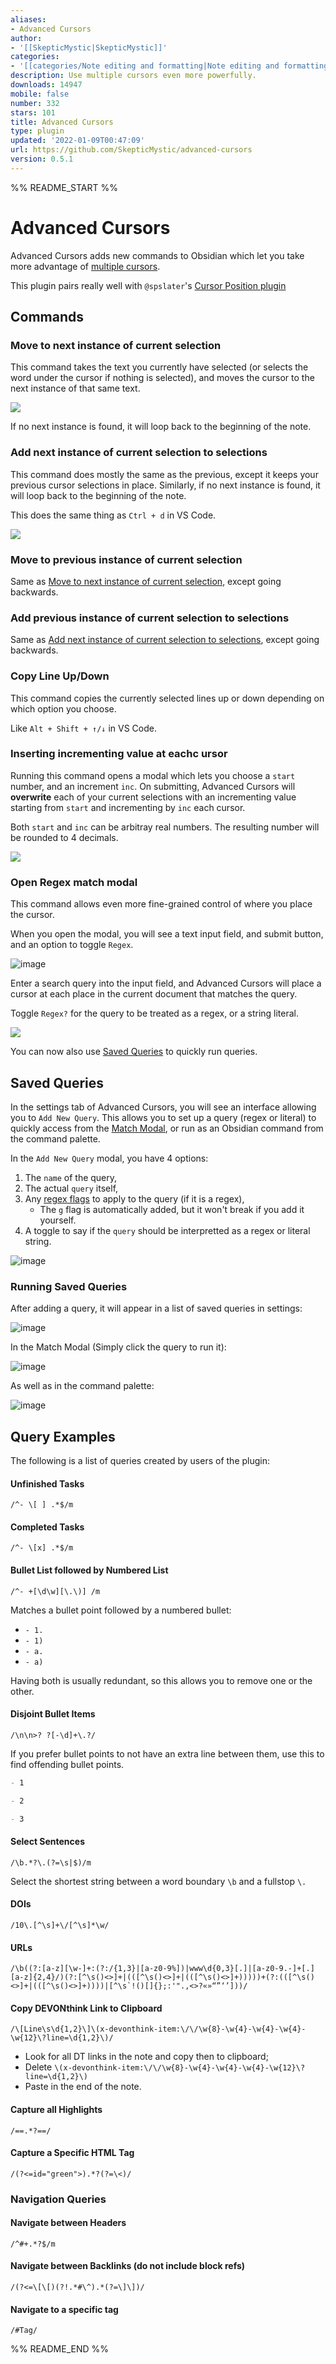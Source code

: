 ```yaml
---
aliases:
- Advanced Cursors
author:
- '[[SkepticMystic|SkepticMystic]]'
categories:
- '[[categories/Note editing and formatting|Note editing and formatting]]'
description: Use multiple cursors even more powerfully.
downloads: 14947
mobile: false
number: 332
stars: 101
title: Advanced Cursors
type: plugin
updated: '2022-01-09T00:47:09'
url: https://github.com/SkepticMystic/advanced-cursors
version: 0.5.1
---
```


%% README_START %%

# Advanced Cursors

Advanced Cursors adds new commands to Obsidian which let you take more advantage of [multiple cursors](https://help.obsidian.md/How+to/Working+with+multiple+cursors).

This plugin pairs really well with `@spslater`'s [Cursor Position plugin](https://github.com/spslater/obsidian-cursor-location-plugin)

## Commands

### Move to next instance of current selection

This command takes the text you currently have selected (or selects the word under the cursor if nothing is selected), and moves the cursor to the next instance of that same text.

![](https://raw.githubusercontent.com/SkepticMystic/advanced-cursors/HEAD/Assets/cursors-readme1.gif)

If no next instance is found, it will loop back to the beginning of the note.

### Add next instance of current selection to selections

This command does mostly the same as the previous, except it keeps your previous cursor selections in place.
Similarly, if no next instance is found, it will loop back to the beginning of the note.

This does the same thing as `Ctrl + d` in VS Code.

![](https://raw.githubusercontent.com/SkepticMystic/advanced-cursors/HEAD/Assets/cursors-readme2.gif)

### Move to previous instance of current selection

Same as [Move to next instance of current selection](https://github.com/SkepticMystic/advanced-cursors/blob/master/README.md#Move-to-next-instance-of-current-selection), except going backwards.

### Add previous instance of current selection to selections

Same as [Add next instance of current selection to selections](https://github.com/SkepticMystic/advanced-cursors/blob/master/README.md#Add-next-instance-of-current-selection-to-selections), except going backwards.

### Copy Line Up/Down

This command copies the currently selected lines up or down depending on which option you choose.

Like `Alt + Shift + ↑/↓` in VS Code.

### Inserting incrementing value at eachc ursor

Running this command opens a modal which lets you choose a `start` number, and an increment `inc`. On submitting, Advanced Cursors will **overwrite** each of your current selections with an incrementing value starting from `start` and incrementing by `inc` each cursor.

Both `start` and `inc` can be arbitray real numbers. The resulting number will be rounded to 4 decimals.

![](https://raw.githubusercontent.com/SkepticMystic/advanced-cursors/HEAD/Assets/AC-IncrementingI.gif)

### Open Regex match modal

This command allows even more fine-grained control of where you place the cursor.

When you open the modal, you will see a text input field, and submit button, and an option to toggle `Regex`.

![image](https://user-images.githubusercontent.com/70717676/138410766-7c3b2843-5761-4c57-a09f-e0edceb4cc41.png)

Enter a search query into the input field, and Advanced Cursors will place a cursor at each place in the current document that matches the query.

Toggle `Regex?` for the query to be treated as a regex, or a string literal.

![](https://raw.githubusercontent.com/SkepticMystic/advanced-cursors/HEAD/Assets/cursors2.gif)

You can now also use [Saved Queries](https://github.com/SkepticMystic/advanced-cursors/blob/master/README.md#saved-queries) to quickly run queries.

## Saved Queries

In the settings tab of Advanced Cursors, you will see an interface allowing you to `Add New Query`. This allows you to set up a query (regex or literal) to quickly access from the [Match Modal](https://github.com/SkepticMystic/advanced-cursors/blob/master/README.md#open-regex-match-modal), or run as an Obsidian command from the command palette.

In the `Add New Query` modal, you have 4 options:

1. The `name` of the query,
2. The actual `query` itself,
3. Any [regex flags](https://developer.mozilla.org/en-US/docs/Web/JavaScript/Guide/Regular_Expressions#advanced_searching_with_flags) to apply to the query (if it is a regex),
   - The `g` flag is automatically added, but it won't break if you add it yourself.
4. A toggle to say if the `query` should be interpretted as a regex or literal string.

![image](https://user-images.githubusercontent.com/70717676/138410689-e0846afa-3f9e-4bcd-9fa0-27679416a2e1.png)

### Running Saved Queries

After adding a query, it will appear in a list of saved queries in settings:

![image](https://user-images.githubusercontent.com/70717676/138498450-03d966e6-4f90-4165-944f-64a1e8380610.png)

In the Match Modal (Simply click the query to run it):

![image](https://user-images.githubusercontent.com/70717676/138410277-b3b0ebb0-15f0-45a2-ac1e-54578bc68c9b.png)

As well as in the command palette:

![image](https://user-images.githubusercontent.com/70717676/138410368-bc063007-f3a6-4c4c-b7a4-2f24ebcd3748.png)

## Query Examples

The following is a list of queries created by users of the plugin:

#### Unfinished Tasks

```re
/^- \[ ] .*$/m
```

#### Completed Tasks

```re
/^- \[x] .*$/m
```

#### Bullet List followed by Numbered List

```re
/^- +[\d\w][\.\)] /m
```

Matches a bullet point followed by a numbered bullet:

- `- 1. `
- `- 1) `
- `- a. `
- `- a)`

Having both is usually redundant, so this allows you to remove one or the other.

#### Disjoint Bullet Items

```re
/\n\n>? ?[-\d]+\.?/
```

If you prefer bullet points to not have an extra line between them, use this to find offending bullet points.

```md
- 1

- 2

- 3
```

#### Select Sentences

```re
/\b.*?\.(?=\s|$)/m
```

Select the shortest string between a word boundary `\b` and a fullstop `\.`

#### DOIs

```re
/10\.[^\s]+\/[^\s]*\w/
```

#### URLs

```re
/\b((?:[a-z][\w-]+:(?:/{1,3}|[a-z0-9%])|www\d{0,3}[.]|[a-z0-9.-]+[.][a-z]{2,4}/)(?:[^\s()<>]+|(([^\s()<>]+|(([^\s()<>]+)))))+(?:(([^\s()<>]+|(([^\s()<>]+))))|[^\s`!()[]{};:'".,<>?«»“”‘’]))/
```

#### Copy DEVONthink Link to Clipboard

```re
/\[Line\s\d{1,2}\]\(x-devonthink-item:\/\/\w{8}-\w{4}-\w{4}-\w{4}-\w{12}\?line=\d{1,2}\)/
```

- Look for all DT links in the note and copy then to clipboard;
- Delete `\(x-devonthink-item:\/\/\w{8}-\w{4}-\w{4}-\w{4}-\w{12}\?line=\d{1,2}\)`
- Paste in the end of the note.

#### Capture all Highlights

```re
/==.*?==/

```

#### Capture a Specific HTML Tag

```re
/(?<=id="green">).*?(?=\<)/
```

### Navigation Queries

#### Navigate between Headers

```re
/^#+.*?$/m
```

#### Navigate between Backlinks (do not include block refs)

```re
/(?<=\[\[)(?!.*#\^).*(?=\]\])/
```

#### Navigate to a specific tag

```re
/#Tag/
```


%% README_END %%